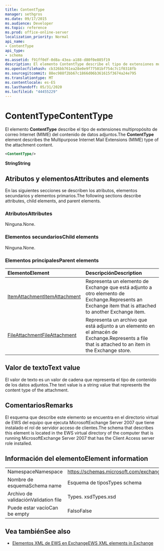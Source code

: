 ```yaml
---
title: ContentType
manager: sethgros
ms.date: 09/17/2015
ms.audience: Developer
ms.topic: reference
ms.prod: office-online-server
localization_priority: Normal
api_name:
- ContentType
api_type:
- schema
ms.assetid: f91ff0df-0d8a-43ea-a188-d80f0e885f19
description: El elemento ContentType describe el tipo de extensiones multipropósito de correo Internet (MIME) del contenido de datos adjuntos.
ms.openlocfilehash: cb326bb761ea28e0e9f77501bf754c7c1f0318fb
ms.sourcegitcommit: 88ec988f2bb67c1866d06b361615f3674a24e795
ms.translationtype: MT
ms.contentlocale: es-ES
ms.lasthandoff: 05/31/2020
ms.locfileid: "44455229"
---
```

# <a name="contenttype"></a><span data-ttu-id="6dd3b-103">ContentType</span><span class="sxs-lookup"><span data-stu-id="6dd3b-103">ContentType</span></span>

<span data-ttu-id="6dd3b-104">El elemento **ContentType** describe el tipo de extensiones multipropósito de correo Internet (MIME) del contenido de datos adjuntos.</span><span class="sxs-lookup"><span data-stu-id="6dd3b-104">The **ContentType** element describes the Multipurpose Internet Mail Extensions (MIME) type of the attachment content.</span></span> 
  
```xml
<ContentType/>
```

 <span data-ttu-id="6dd3b-105">**String**</span><span class="sxs-lookup"><span data-stu-id="6dd3b-105">**String**</span></span>
## <a name="attributes-and-elements"></a><span data-ttu-id="6dd3b-106">Atributos y elementos</span><span class="sxs-lookup"><span data-stu-id="6dd3b-106">Attributes and elements</span></span>

<span data-ttu-id="6dd3b-107">En las siguientes secciones se describen los atributos, elementos secundarios y elementos primarios.</span><span class="sxs-lookup"><span data-stu-id="6dd3b-107">The following sections describe attributes, child elements, and parent elements.</span></span>
  
### <a name="attributes"></a><span data-ttu-id="6dd3b-108">Atributos</span><span class="sxs-lookup"><span data-stu-id="6dd3b-108">Attributes</span></span>

<span data-ttu-id="6dd3b-109">Ninguna.</span><span class="sxs-lookup"><span data-stu-id="6dd3b-109">None.</span></span>
  
### <a name="child-elements"></a><span data-ttu-id="6dd3b-110">Elementos secundarios</span><span class="sxs-lookup"><span data-stu-id="6dd3b-110">Child elements</span></span>

<span data-ttu-id="6dd3b-111">Ninguna.</span><span class="sxs-lookup"><span data-stu-id="6dd3b-111">None.</span></span>
  
### <a name="parent-elements"></a><span data-ttu-id="6dd3b-112">Elementos principales</span><span class="sxs-lookup"><span data-stu-id="6dd3b-112">Parent elements</span></span>

|<span data-ttu-id="6dd3b-113">**Elemento**</span><span class="sxs-lookup"><span data-stu-id="6dd3b-113">**Element**</span></span>|<span data-ttu-id="6dd3b-114">**Descripción**</span><span class="sxs-lookup"><span data-stu-id="6dd3b-114">**Description**</span></span>|
|:-----|:-----|
|[<span data-ttu-id="6dd3b-115">ItemAttachment</span><span class="sxs-lookup"><span data-stu-id="6dd3b-115">ItemAttachment</span></span>](itemattachment.md) <br/> |<span data-ttu-id="6dd3b-116">Representa un elemento de Exchange que está adjunto a otro elemento de Exchange.</span><span class="sxs-lookup"><span data-stu-id="6dd3b-116">Represents an Exchange item that is attached to another Exchange item.</span></span>  <br/> |
|[<span data-ttu-id="6dd3b-117">FileAttachment</span><span class="sxs-lookup"><span data-stu-id="6dd3b-117">FileAttachment</span></span>](fileattachment.md) <br/> |<span data-ttu-id="6dd3b-118">Representa un archivo que está adjunto a un elemento en el almacén de Exchange.</span><span class="sxs-lookup"><span data-stu-id="6dd3b-118">Represents a file that is attached to an item in the Exchange store.</span></span>  <br/> |
   
## <a name="text-value"></a><span data-ttu-id="6dd3b-119">Valor de texto</span><span class="sxs-lookup"><span data-stu-id="6dd3b-119">Text value</span></span>

<span data-ttu-id="6dd3b-120">El valor de texto es un valor de cadena que representa el tipo de contenido de los datos adjuntos.</span><span class="sxs-lookup"><span data-stu-id="6dd3b-120">The text value is a string value that represents the content type of the attachment.</span></span>
  
## <a name="remarks"></a><span data-ttu-id="6dd3b-121">Comentarios</span><span class="sxs-lookup"><span data-stu-id="6dd3b-121">Remarks</span></span>

<span data-ttu-id="6dd3b-122">El esquema que describe este elemento se encuentra en el directorio virtual de EWS del equipo que ejecuta MicrosoftExchange Server 2007 que tiene instalado el rol de servidor acceso de clientes.</span><span class="sxs-lookup"><span data-stu-id="6dd3b-122">The schema that describes this element is located in the EWS virtual directory of the computer that is running MicrosoftExchange Server 2007 that has the Client Access server role installed.</span></span>
  
## <a name="element-information"></a><span data-ttu-id="6dd3b-123">Información del elemento</span><span class="sxs-lookup"><span data-stu-id="6dd3b-123">Element information</span></span>

|||
|:-----|:-----|
|<span data-ttu-id="6dd3b-124">Namespace</span><span class="sxs-lookup"><span data-stu-id="6dd3b-124">Namespace</span></span>  <br/> |https://schemas.microsoft.com/exchange/services/2006/types  <br/> |
|<span data-ttu-id="6dd3b-125">Nombre de esquema</span><span class="sxs-lookup"><span data-stu-id="6dd3b-125">Schema name</span></span>  <br/> |<span data-ttu-id="6dd3b-126">Esquema de tipos</span><span class="sxs-lookup"><span data-stu-id="6dd3b-126">Types schema</span></span>  <br/> |
|<span data-ttu-id="6dd3b-127">Archivo de validación</span><span class="sxs-lookup"><span data-stu-id="6dd3b-127">Validation file</span></span>  <br/> |<span data-ttu-id="6dd3b-128">Types. xsd</span><span class="sxs-lookup"><span data-stu-id="6dd3b-128">Types.xsd</span></span>  <br/> |
|<span data-ttu-id="6dd3b-129">Puede estar vacío</span><span class="sxs-lookup"><span data-stu-id="6dd3b-129">Can be empty</span></span>  <br/> |<span data-ttu-id="6dd3b-130">Falso</span><span class="sxs-lookup"><span data-stu-id="6dd3b-130">False</span></span>  <br/> |
   
## <a name="see-also"></a><span data-ttu-id="6dd3b-131">Vea también</span><span class="sxs-lookup"><span data-stu-id="6dd3b-131">See also</span></span>



- [<span data-ttu-id="6dd3b-132">Elementos XML de EWS en Exchange</span><span class="sxs-lookup"><span data-stu-id="6dd3b-132">EWS XML elements in Exchange</span></span>](ews-xml-elements-in-exchange.md)

